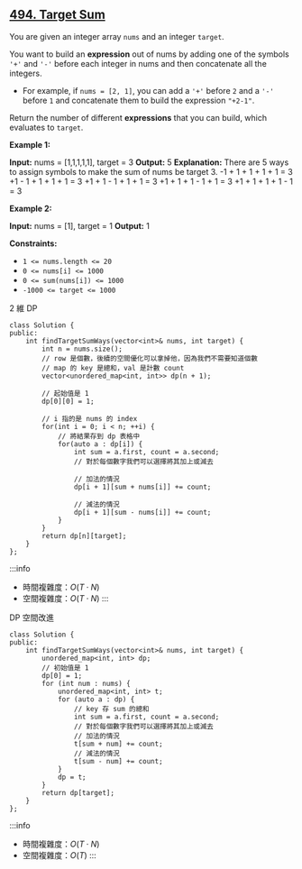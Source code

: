 ## [494\. Target Sum](https://leetcode.com/problems/target-sum/)

You are given an integer array `nums` and an integer `target`.

You want to build an **expression** out of nums by adding one of the symbols `'+'` and `'-'` before each integer in nums and then concatenate all the integers.

-   For example, if `nums = [2, 1]`, you can add a `'+'` before `2` and a `'-'` before `1` and concatenate them to build the expression `"+2-1"`.

Return the number of different **expressions** that you can build, which evaluates to `target`.

**Example 1:**

**Input:** nums = \[1,1,1,1,1\], target = 3
**Output:** 5
**Explanation:** There are 5 ways to assign symbols to make the sum of nums be target 3.
-1 + 1 + 1 + 1 + 1 = 3
+1 - 1 + 1 + 1 + 1 = 3
+1 + 1 - 1 + 1 + 1 = 3
+1 + 1 + 1 - 1 + 1 = 3
+1 + 1 + 1 + 1 - 1 = 3

**Example 2:**

**Input:** nums = \[1\], target = 1
**Output:** 1

**Constraints:**

-   `1 <= nums.length <= 20`
-   `0 <= nums[i] <= 1000`
-   `0 <= sum(nums[i]) <= 1000`
-   `-1000 <= target <= 1000`

2 維 DP

```cpp=
class Solution {
public:
    int findTargetSumWays(vector<int>& nums, int target) {
        int n = nums.size();
        // row 是個數，後續的空間優化可以拿掉他，因為我們不需要知道個數
        // map 的 key 是總和，val 是計數 count
        vector<unordered_map<int, int>> dp(n + 1);

        // 起始值是 1
        dp[0][0] = 1;

        // i 指的是 nums 的 index
        for(int i = 0; i < n; ++i) {
            // 將結果存到 dp 表格中
            for(auto a : dp[i]) {
                int sum = a.first, count = a.second;
                // 對於每個數字我們可以選擇將其加上或減去

                // 加法的情況
                dp[i + 1][sum + nums[i]] += count;

                // 減法的情況
                dp[i + 1][sum - nums[i]] += count;
            }
        }
        return dp[n][target];
    }
};
```

:::info
- 時間複雜度：$O(T \cdot N)$
- 空間複雜度：$O(T \cdot N)$
:::

DP 空間改進

```cpp=
class Solution {
public:
    int findTargetSumWays(vector<int>& nums, int target) {
        unordered_map<int, int> dp;
        // 初始值是 1
        dp[0] = 1;
        for (int num : nums) {
            unordered_map<int, int> t;
            for (auto a : dp) {
                // key 存 sum 的總和
                int sum = a.first, count = a.second;
                // 對於每個數字我們可以選擇將其加上或減去
                // 加法的情況
                t[sum + num] += count;
                // 減法的情況
                t[sum - num] += count;
            }
            dp = t;
        }
        return dp[target];
    }
};
```

:::info
- 時間複雜度：$O(T \cdot N)$
- 空間複雜度：$O(T)$
:::
